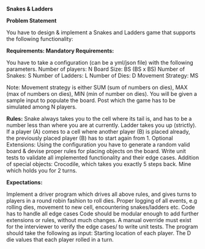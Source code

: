 **Snakes & Ladders**

**Problem Statement**

You have to design & implement a Snakes and Ladders game that supports the following
functionality:

**Requirements:
Mandatory Requirements:**

You have to take a configuration (can be a yml/json file) with the following parameters.
 Number of players: N
 Board Size: BS (BS x BS)
 Number of Snakes: S
 Number of Ladders: L
 Number of Dies: D
 Movement Strategy: MS

Note: Movement strategy is either SUM (sum of numbers on dies), MAX (max of numbers on
dies), MIN (min of number on dies).
You will be given a sample input to populate the board. Post which the game has to be
simulated among N players.

**Rules:**
Snake always takes you to the cell where its tail is, and has to be a number less than
where you are at currently.
Ladder takes you up (strictly).
If a player (A) comes to a cell where another player (B) is placed already, the previously
placed player (B) has to start again from 1.
Optional Extensions:
 Using the configuration you have to generate a random valid board & devise proper
rules for placing objects on the board.
Write unit tests to validate all implemented functionality and their edge cases.
Addition of special objects:
Crocodile, which takes you exactly 5 steps back.
Mine which holds you for 2 turns.

**Expectations:**

Implement a driver program which drives all above rules, and gives turns to players in a
round robin fashion to roll dies.
Proper logging of all events, e.g rolling dies, movement to new cell, encountering
snakes/ladders etc.
Code has to handle all edge cases
Code should be modular enough to add further extensions or rules, without much
changes.
A manual override must exist for the interviewer to verify the edge cases/ to write unit
tests. The program should take the following as input:
Starting location of each player.
The D die values that each player rolled in a turn.

